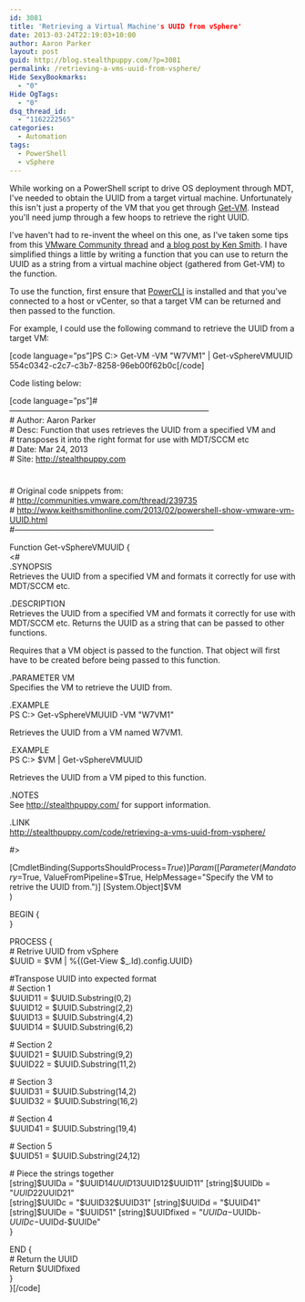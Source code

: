 ```yaml
---
id: 3081
title: 'Retrieving a Virtual Machine's UUID from vSphere'
date: 2013-03-24T22:19:03+10:00
author: Aaron Parker
layout: post
guid: http://blog.stealthpuppy.com/?p=3081
permalink: /retrieving-a-vms-uuid-from-vsphere/
Hide SexyBookmarks:
  - "0"
Hide OgTags:
  - "0"
dsq_thread_id:
  - "1162222565"
categories:
  - Automation
tags:
  - PowerShell
  - vSphere
---
```

While working on a PowerShell script to drive OS deployment through MDT, I've needed to obtain the UUID from a target virtual machine. Unfortunately this isn't just a property of the VM that you get through [Get-VM](http://www.vmware.com/support/developer/PowerCLI/PowerCLI41U1/html/Get-VM.html). Instead you'll need jump through a few hoops to retrieve the right UUID.

I've haven't had to re-invent the wheel on this one, as I've taken some tips from this [VMware Community thread](http://communities.vmware.com/thread/239735) and [a blog post by Ken Smith](http://www.keithsmithonline.com/2013/02/powershell-show-vmware-vm-UUID.html). I have simplified things a little by writing a function that you can use to return the UUID as a string from a virtual machine object (gathered from Get-VM) to the function.

To use the function, first ensure that [PowerCLI](http://communities.vmware.com/community/vmtn/server/vsphere/automationtools/powercli) is installed and that you've connected to a host or vCenter, so that a target VM can be returned and then passed to the function.

For example, I could use the following command to retrieve the UUID from a target VM:

[code language=&#8221;ps&#8221;]PS C:\> Get-VM -VM "W7VM1" | Get-vSphereVMUUID  
554c0342-c2c7-c3b7-8258-96eb00f62b0c[/code]

Code listing below:

[code language=&#8221;ps&#8221;]#&#8212;&#8212;&#8212;&#8212;&#8212;&#8212;&#8212;&#8212;&#8212;&#8212;&#8212;&#8212;&#8212;&#8212;&#8212;&#8212;&#8212;&#8212;&#8212;&#8212;&#8212;&#8212;&#8212;&#8212;&#8212;  
\# Author: Aaron Parker  
\# Desc: Function that uses retrieves the UUID from a specified VM and  
\# transposes it into the right format for use with MDT/SCCM etc  
\# Date: Mar 24, 2013  
\# Site: http://stealthpuppy.com  
#  
\# Original code snippets from:  
\# http://communities.vmware.com/thread/239735  
\# http://www.keithsmithonline.com/2013/02/powershell-show-vmware-vm-UUID.html  
#&#8212;&#8212;&#8212;&#8212;&#8212;&#8212;&#8212;&#8212;&#8212;&#8212;&#8212;&#8212;&#8212;&#8212;&#8212;&#8212;&#8212;&#8212;&#8212;&#8212;&#8212;&#8212;&#8212;&#8212;&#8212;

Function Get-vSphereVMUUID {  
<#  
.SYNOPSIS  
Retrieves the UUID from a specified VM and formats it correctly for use with MDT/SCCM etc.

.DESCRIPTION  
Retrieves the UUID from a specified VM and formats it correctly for use with MDT/SCCM etc. Returns the UUID as a string that can be passed to other functions.

Requires that a VM object is passed to the function. That object will first have to be created before being passed to this function.

.PARAMETER VM  
Specifies the VM to retrieve the UUID from.

.EXAMPLE  
PS C:\> Get-vSphereVMUUID -VM "W7VM1"

Retrieves the UUID from a VM named W7VM1.

.EXAMPLE  
PS C:\> $VM | Get-vSphereVMUUID

Retrieves the UUID from a VM piped to this function.

.NOTES  
See http://stealthpuppy.com/ for support information.

.LINK  
http://stealthpuppy.com/code/retrieving-a-vms-uuid-from-vsphere/

#>

[CmdletBinding(SupportsShouldProcess=$True)]  
Param(  
[Parameter(Mandatory=$True, ValueFromPipeline=$True, HelpMessage="Specify the VM to retrive the UUID from.")]  
[System.Object]$VM  
)

BEGIN {  
}

PROCESS {  
\# Retrive UUID from vSphere  
$UUID = $VM | %{(Get-View $_.Id).config.UUID}

#Transpose UUID into expected format  
\# Section 1  
$UUID11 = $UUID.Substring(0,2)  
$UUID12 = $UUID.Substring(2,2)  
$UUID13 = $UUID.Substring(4,2)  
$UUID14 = $UUID.Substring(6,2)

\# Section 2  
$UUID21 = $UUID.Substring(9,2)  
$UUID22 = $UUID.Substring(11,2)

\# Section 3  
$UUID31 = $UUID.Substring(14,2)  
$UUID32 = $UUID.Substring(16,2)

\# Section 4  
$UUID41 = $UUID.Substring(19,4)

\# Section 5  
$UUID51 = $UUID.Substring(24,12)

\# Piece the strings together  
[string]$UUIDa = "$UUID14$UUID13$UUID12$UUID11"  
[string]$UUIDb = "$UUID22$UUID21"  
[string]$UUIDc = "$UUID32$UUID31"  
[string]$UUIDd = "$UUID41"  
[string]$UUIDe = "$UUID51"  
[string]$UUIDfixed = "$UUIDa-$UUIDb-$UUIDc-$UUIDd-$UUIDe"  
}

END {  
\# Return the UUID  
Return $UUIDfixed  
}  
}[/code]